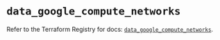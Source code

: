 # `data_google_compute_networks`

Refer to the Terraform Registry for docs: [`data_google_compute_networks`](https://registry.terraform.io/providers/hashicorp/google/6.43.0/docs/data-sources/compute_networks).
